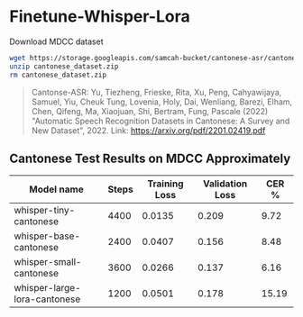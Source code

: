 # Finetune-Whisper-Lora

Download MDCC dataset

```bash
wget https://storage.googleapis.com/samcah-bucket/cantonese-asr/cantonese_dataset.zip
unzip cantonese_dataset.zip
rm cantonese_dataset.zip
```

> Cantonse-ASR: Yu, Tiezheng, Frieske, Rita, Xu, Peng, Cahyawijaya, Samuel, Yiu, Cheuk Tung, Lovenia, Holy, Dai, Wenliang, Barezi, Elham, Chen, Qifeng, Ma, Xiaojuan, Shi, Bertram, Fung, Pascale (2022) "Automatic Speech Recognition Datasets in Cantonese: A Survey and New Dataset", 2022. Link: https://arxiv.org/pdf/2201.02419.pdf

## Cantonese Test Results on MDCC Approximately

| Model name                   | Steps | Training Loss | Validation Loss | CER % |
| ---------------------------- | ----- | ------------- | --------------- | ----- |
| whisper-tiny-cantonese       | 4400  | 0.0135        | 0.209           | 9.72  |
| whisper-base-cantonese       | 2400  | 0.0407        | 0.156           | 8.48  |
| whisper-small-cantonese      | 3600  | 0.0266        | 0.137           | 6.16  |
| whisper-large-lora-cantonese | 1200  | 0.0501        | 0.178           | 15.19 |
